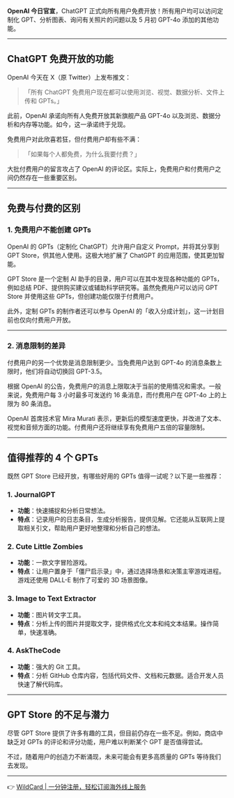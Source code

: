 **OpenAI 今日官宣**，ChatGPT 正式向所有用户免费开放！所有用户均可以访问定制化 GPT、分析图表、询问有关照片的问题以及 5 月初 GPT-4o 添加的其他功能。

---

## ChatGPT 免费开放的功能

OpenAI 今天在 X（原 Twitter）上发布推文：

> 「所有 ChatGPT 免费用户现在都可以使用浏览、视觉、数据分析、文件上传和 GPTs。」

此前，OpenAI 承诺向所有人免费开放其新旗舰产品 GPT-4o 以及浏览、数据分析和内存等功能。如今，这一承诺终于兑现。

免费用户对此欣喜若狂，但付费用户却有些不满：

> 「如果每个人都免费，为什么我要付费？」

大批付费用户的留言攻占了 OpenAI 的评论区。实际上，免费用户和付费用户之间仍然存在一些重要区别。

---

## 免费与付费的区别

### 1. 免费用户不能创建 GPTs

OpenAI 的 GPTs（定制化 ChatGPT）允许用户自定义 Prompt，并将其分享到 GPT Store，供其他人使用。这极大地扩展了 ChatGPT 的应用范围，使其更加智能。

GPT Store 是一个定制 AI 助手的目录，用户可以在其中发现各种功能的 GPTs，例如总结 PDF、提供购买建议或辅助科学研究等。虽然免费用户可以访问 GPT Store 并使用这些 GPTs，但创建功能仅限于付费用户。

此外，定制 GPTs 的制作者还可以参与 OpenAI 的「收入分成计划」，这一计划目前也仅向付费用户开放。

---

### 2. 消息限制的差异

付费用户的另一个优势是消息限制更少。当免费用户达到 GPT-4o 的消息条数上限时，他们将自动切换回 GPT-3.5。

根据 OpenAI 的公告，免费用户的消息上限取决于当前的使用情况和需求。一般来说，免费用户每 3 小时最多可发送约 16 条消息，而付费用户在 GPT-4o 上的上限为 80 条消息。

OpenAI 首席技术官 Mira Murati 表示，更新后的模型速度更快，并改进了文本、视觉和音频方面的功能。付费用户还将继续享有免费用户五倍的容量限制。

---

## 值得推荐的 4 个 GPTs

既然 GPT Store 已经开放，有哪些好用的 GPTs 值得一试呢？以下是一些推荐：

### 1. **JournalGPT**

- **功能**：快速捕捉和分析日常想法。
- **特点**：记录用户的日志条目，生成分析报告，提供见解。它还能从互联网上提取相关引文，帮助用户更好地整理和分析自己的想法。

### 2. **Cute Little Zombies**

- **功能**：一款文字冒险游戏。
- **特点**：让用户置身于「僵尸启示录」中，通过选择场景和决策主宰游戏进程。游戏还使用 DALL-E 制作了可爱的 3D 场景图像。

### 3. **Image to Text Extractor**

- **功能**：图片转文字工具。
- **特点**：分析上传的图片并提取文字，提供格式化文本和纯文本结果。操作简单，快速准确。

### 4. **AskTheCode**

- **功能**：强大的 Git 工具。
- **特点**：分析 GitHub 仓库内容，包括代码文件、文档和元数据。适合开发人员快速了解代码库。

---

## GPT Store 的不足与潜力

尽管 GPT Store 提供了许多有趣的工具，但目前仍存在一些不足。例如，商店中缺乏对 GPTs 的评论和评分功能，用户难以判断某个 GPT 是否值得尝试。

不过，随着用户的创造力不断涌现，未来可能会有更多高质量的 GPTs 等待我们去发现。

---

👉 [WildCard | 一分钟注册，轻松订阅海外线上服务](https://bit.ly/bewildcard)
